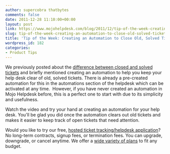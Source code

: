 ```yaml
---
author: supercobra thatbytes
comments: false
date: 2011-12-28 11:10:00+00:00
layout: post
link: https://www.mojohelpdesk.com/blog/2011/12/tip-of-the-week-creating-an-automation-to-close-old-solved-tickets/
slug: tip-of-the-week-creating-an-automation-to-close-old-solved-tickets
title: 'Tip of the Week: Creating an Automation to Close Old, Solved Tickets'
wordpress_id: 182
categories:
- Product Tips
---
```


We previously posted about the [difference between closed and solved tickets](http://blog.mojohelpdesk.com/2011/12/tip-of-week-closed-vs-solved-tickets.html) and briefly mentioned creating an automation to help you keep your help desk clear of old, solved tickets. There is already a pre-created automation for this in the automations section of the helpdesk which can be activated at any time.  However, if you have never created an automation in Mojo Helpdesk before, this is a perfect one to start with due to its simplicity and usefulness.


Watch the video and try your hand at creating an automation for your help desk. You'll be glad you did once the automation clears out old tickets and makes it easier to keep track of open tickets that need attention.










Would you like to try our free, [ hosted ticket tracking/helpdesk application](http://www.mojohelpdesk.com/)? No long-term contracts, signup fees, or termination fees. You can upgrade, downgrade, or cancel anytime. We offer a [wide variety of plans](http://signup.mojohelpdesk.com/signup) to fit any budget.



